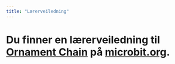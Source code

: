 ```yaml
---
title: "Lærerveiledning"
---
```


# Du finner en lærerveiledning til [Ornament Chain](https://www.microbit.co.uk/blocks/lessons/ornament-chain/activity) på [microbit.org](https://www.microbit.co.uk/td/lessons/ornament-chain).
